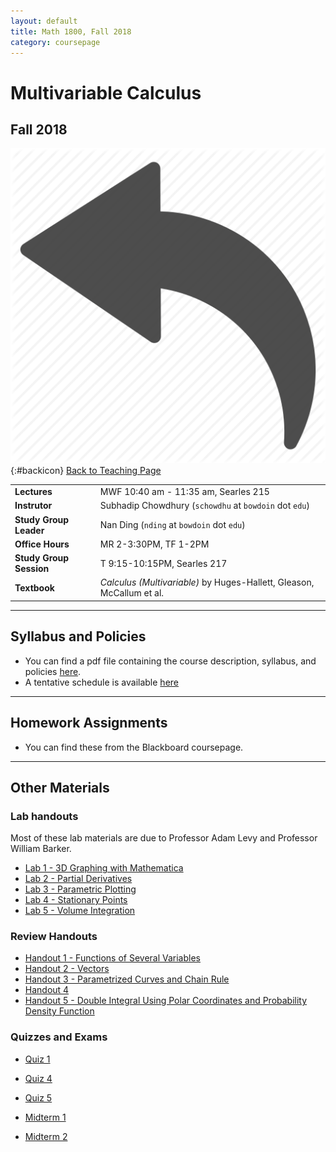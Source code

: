 ```yaml
---
layout: default
title: Math 1800, Fall 2018
category: coursepage
---
```


# Multivariable Calculus
## Fall 2018
<div class="backlink">
 
  ![Back](/resources/back.png){:#backicon} [Back to Teaching Page](/teaching) 
</div>  


|||
|---|---|
| **Lectures** | MWF	10:40 am - 11:35 am, Searles 215 |
| **Instrutor**| Subhadip Chowdhury (`schowdhu` at `bowdoin` dot `edu`)|
| **Study Group Leader**| Nan Ding (`nding` at `bowdoin` dot `edu`)
| **Office Hours**| MR 2-3:30PM, TF 1-2PM |
| **Study Group Session**| T 9:15-10:15PM, Searles 217 |
| **Textbook**| _Calculus (Multivariable)_ by Huges-Hallett, Gleason, McCallum et al. |


---
## Syllabus and Policies 

+ You can find a pdf file containing the course description, syllabus, and policies [here](Syllabus_1800_Fall_2018.pdf). 
+ A tentative schedule is available [here](Schedule_1800.pdf)
---

## Homework Assignments

+ You can find these from the Blackboard coursepage.

___

## Other Materials

### Lab handouts
Most of these lab materials are due to Professor Adam Levy and Professor William Barker.

+ [Lab 1 - 3D Graphing with Mathematica](Lab1_1800.pdf)
+ [Lab 2 - Partial Derivatives](Lab2_1800.pdf)
+ [Lab 3 - Parametric Plotting](Lab3_1800.pdf)
+ [Lab 4 - Stationary Points](Lab4_1800.pdf)
+ [Lab 5 - Volume Integration](Lab5_1800.pdf)

### Review Handouts

+ [Handout 1 - Functions of Several Variables](Fall2018_1800_Handout1.pdf)
+ [Handout 2 - Vectors](Fall2018_1800_Handout2.pdf)
+ [Handout 3 - Parametrized Curves and Chain Rule](Fall2018_1800_Handout3.pdf)
+ [Handout 4](Fall2018_1800_Handout4.pdf)
+ [Handout 5 - Double Integral Using Polar
Coordinates and Probability Density Function](Fall2018_1800_Handout5.pdf)

### Quizzes and Exams

+ [Quiz 1](Fall2018_1800_Quiz1.pdf)
+ [Quiz 4](Fall2018_1800_Quiz4.pdf)
+ [Quiz 5](Fall2018_1800_Quiz5.pdf)

+ [Midterm 1](Fall2018_1800_Midterm1.pdf)
+ [Midterm 2](Fall2018_1800_Midterm2.pdf)
